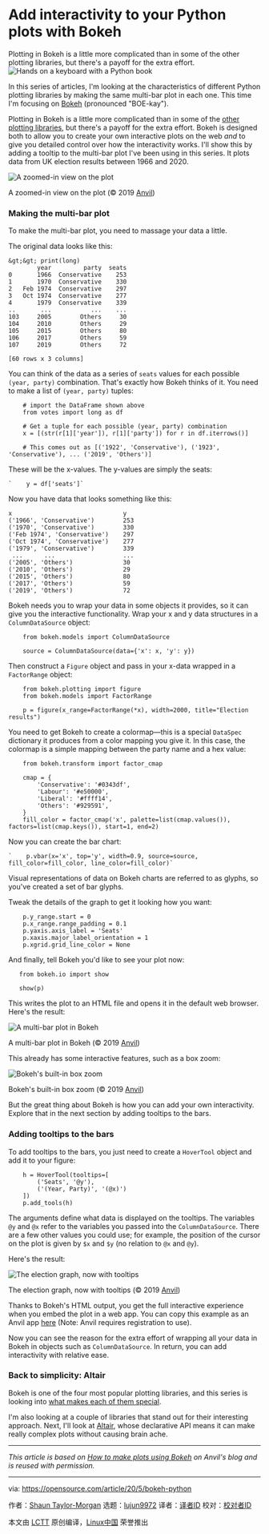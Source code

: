 [#]: collector: (lujun9972)
[#]: translator: ( )
[#]: reviewer: ( )
[#]: publisher: ( )
[#]: url: ( )
[#]: subject: (Add interactivity to your Python plots with Bokeh)
[#]: via: (https://opensource.com/article/20/5/bokeh-python)
[#]: author: (Shaun Taylor-Morgan https://opensource.com/users/shaun-taylor-morgan)

Add interactivity to your Python plots with Bokeh
======
Plotting in Bokeh is a little more complicated than in some of the other
plotting libraries, but there's a payoff for the extra effort.
![Hands on a keyboard with a Python book ][1]

In this series of articles, I'm looking at the characteristics of different Python plotting libraries by making the same multi-bar plot in each one. This time I'm focusing on [Bokeh][2] (pronounced "BOE-kay").

Plotting in Bokeh is a little more complicated than in some of the [other plotting libraries][3], but there's a payoff for the extra effort. Bokeh is designed both to allow you to create your own interactive plots on the web _and_ to give you detailed control over how the interactivity works. I'll show this by adding a tooltip to the multi-bar plot I've been using in this series. It plots data from UK election results between 1966 and 2020.

![A zoomed-in view on the plot][4]

A zoomed-in view on the plot (© 2019 [Anvil][5])

### Making the multi-bar plot

To make the multi-bar plot, you need to massage your data a little.

The original data looks like this:


```
&gt;&gt; print(long)
        year         party  seats
0       1966  Conservative    253
1       1970  Conservative    330
2   Feb 1974  Conservative    297
3   Oct 1974  Conservative    277
4       1979  Conservative    339
..       ...           ...    ...
103     2005        Others     30
104     2010        Others     29
105     2015        Others     80
106     2017        Others     59
107     2019        Others     72

[60 rows x 3 columns]
```

You can think of the data as a series of `seats` values for each possible `(year, party)` combination. That's exactly how Bokeh thinks of it. You need to make a list of `(year, party)` tuples:


```
    # import the DataFrame shown above
    from votes import long as df

    # Get a tuple for each possible (year, party) combination
    x = [(str(r[1]['year']), r[1]['party']) for r in df.iterrows()]
   
    # This comes out as [('1922', 'Conservative'), ('1923', 'Conservative'), ... ('2019', 'Others')]
```

These will be the x-values. The y-values are simply the seats:


```
`    y = df['seats']`
```

Now you have data that looks something like this:


```
x                               y
('1966', 'Conservative')        253
('1970', 'Conservative')        330
('Feb 1974', 'Conservative')    297
('Oct 1974', 'Conservative')    277
('1979', 'Conservative')        339
 ...      ...                   ...
('2005', 'Others')              30
('2010', 'Others')              29
('2015', 'Others')              80
('2017', 'Others')              59
('2019', 'Others')              72
```

Bokeh needs you to wrap your data in some objects it provides, so it can give you the interactive functionality. Wrap your x and y data structures in a `ColumnDataSource` object:


```
    from bokeh.models import ColumnDataSource

    source = ColumnDataSource(data={'x': x, 'y': y})
```

Then construct a `Figure` object and pass in your x-data wrapped in a `FactorRange` object:


```
    from bokeh.plotting import figure
    from bokeh.models import FactorRange
   
    p = figure(x_range=FactorRange(*x), width=2000, title="Election results")
```

You need to get Bokeh to create a colormap—this is a special `DataSpec` dictionary it produces from a color mapping you give it. In this case, the colormap is a simple mapping between the party name and a hex value:


```
    from bokeh.transform import factor_cmap

    cmap = {
        'Conservative': '#0343df',
        'Labour': '#e50000',
        'Liberal': '#ffff14',
        'Others': '#929591',
    }
    fill_color = factor_cmap('x', palette=list(cmap.values()), factors=list(cmap.keys()), start=1, end=2)
```

Now you can create the bar chart:


```
`    p.vbar(x='x', top='y', width=0.9, source=source, fill_color=fill_color, line_color=fill_color)`
```

Visual representations of data on Bokeh charts are referred to as glyphs, so you've created a set of bar glyphs.

Tweak the details of the graph to get it looking how you want:


```
    p.y_range.start = 0
    p.x_range.range_padding = 0.1
    p.yaxis.axis_label = 'Seats'
    p.xaxis.major_label_orientation = 1
    p.xgrid.grid_line_color = None
```

And finally, tell Bokeh you'd like to see your plot now:


```
   from bokeh.io import show

   show(p)
```

This writes the plot to an HTML file and opens it in the default web browser. Here's the result:

![A multi-bar plot in Bokeh][6]

A multi-bar plot in Bokeh (© 2019 [Anvil][5])

This already has some interactive features, such as a box zoom:

![Bokeh's built-in box zoom][7]

Bokeh's built-in box zoom (© 2019 [Anvil][5])

But the great thing about Bokeh is how you can add your own interactivity. Explore that in the next section by adding tooltips to the bars.

### Adding tooltips to the bars

To add tooltips to the bars, you just need to create a `HoverTool` object and add it to your figure:


```
    h = HoverTool(tooltips=[
        ('Seats', '@y'),
        ('(Year, Party)', '(@x)')
    ])
    p.add_tools(h)
```

The arguments define what data is displayed on the tooltips. The variables `@y` and `@x` refer to the variables you passed into the `ColumnDataSource`. There are a few other values you could use; for example, the position of the cursor on the plot is given by `$x` and `$y` (no relation to `@x` and `@y`).

Here's the result:

![The election graph, now with tooltips][8]

The election graph, now with tooltips (© 2019 [Anvil][5])

Thanks to Bokeh's HTML output, you get the full interactive experience when you embed the plot in a web app. You can copy this example as an Anvil app [here][9] (Note: Anvil requires registration to use).

Now you can see the reason for the extra effort of wrapping all your data in Bokeh in objects such as `ColumnDataSource`. In return, you can add interactivity with relative ease.

### Back to simplicity: Altair

Bokeh is one of the four most popular plotting libraries, and this series is looking into [what makes each of them special][3].

I'm also looking at a couple of libraries that stand out for their interesting approach. Next, I'll look at [Altair][10], whose declarative API means it can make really complex plots without causing brain ache.

* * *

_This article is based on [How to make plots using Bokeh][5] on Anvil's blog and is reused with permission._

--------------------------------------------------------------------------------

via: https://opensource.com/article/20/5/bokeh-python

作者：[Shaun Taylor-Morgan][a]
选题：[lujun9972][b]
译者：[译者ID](https://github.com/译者ID)
校对：[校对者ID](https://github.com/校对者ID)

本文由 [LCTT](https://github.com/LCTT/TranslateProject) 原创编译，[Linux中国](https://linux.cn/) 荣誉推出

[a]: https://opensource.com/users/shaun-taylor-morgan
[b]: https://github.com/lujun9972
[1]: https://opensource.com/sites/default/files/styles/image-full-size/public/lead-images/python-programming-code-keyboard.png?itok=fxiSpmnd (Hands on a keyboard with a Python book )
[2]: https://bokeh.org/
[3]: https://opensource.com/article/20/4/plot-data-python
[4]: https://opensource.com/sites/default/files/uploads/bokeh-closeup.png (A zoomed-in view on the plot)
[5]: https://anvil.works/blog/plotting-in-bokeh
[6]: https://opensource.com/sites/default/files/uploads/bokeh_0.png (A multi-bar plot in Bokeh)
[7]: https://opensource.com/sites/default/files/uploads/bokeh-box-zoom.gif (Bokeh's built-in box zoom)
[8]: https://opensource.com/sites/default/files/uploads/bokeh-tooltips.gif (The election graph, now with tooltips)
[9]: https://anvil.works/build#clone:CFRUWSM6PQ6JUUXH%3dSX4SACDSXBB4UOIVEVPWXH55%7cMYTOLCU2HM5WKJYM%3d6VJKGRSF74TCCVDG5CTVDOCS
[10]: https://altair-viz.github.io/
